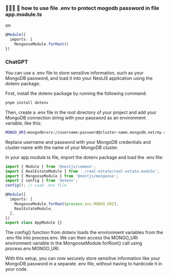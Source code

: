 ### 🙎🏻‍♂️ 💬 how to use file .env to protect mogodb password in file app.module.ts 

on 
```ts
@Module({
  imports: [
    MongooseModule.forRoot()
})
```

### ChatGPT

You can use a .env file to store sensitive information, such as your MongoDB password, and load it into your NestJS application using the dotenv package.

First, install the dotenv package by running the following command:

```bash
pnpm install dotenv
```
Then, create a .env file in the root directory of your project and add your MongoDB connection string with your password as an environment variable, like this:

```bash
MONGO_URI=mongodb+srv://username:password@cluster-name.mongodb.net/my-real-estate-db?retryWrites=true&w=majority
```
Replace username and password with your MongoDB credentials and cluster-name with the name of your MongoDB cluster.

In your app.module.ts file, import the dotenv package and load the .env file:

```typescript
import { Module } from '@nestjs/common';
import { RealEstateModule } from './real-estate/real-estate.module';
import { MongooseModule } from '@nestjs/mongoose';
import { config } from 'dotenv';
config(); // Load .env file

@Module({
  imports: [
    MongooseModule.forRoot(process.env.MONGO_URI),
    RealEstateModule,
  ],
})
export class AppModule {}
```

The config() function from dotenv loads the environment variables from the .env file into process.env. We can then access the MONGO_URI environment variable in the MongooseModule.forRoot() call using process.env.MONGO_URI.

With this setup, you can now securely store sensitive information like your MongoDB password in a separate .env file, without having to hardcode it in your code.